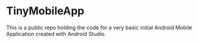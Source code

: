 # TinyMobileApp
This is a public repo holding the code for a very basic initial Android Mobile Application created with Android Studio.
